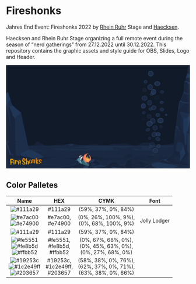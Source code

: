 # Fireshonks
Jahres End Event: Fireshonks 2022 by [Rhein Ruhr](https://r3s.nrw/) Stage and [Haecksen](https://www.haecksen.org).

Haecksen and Rhein Ruhr Stage organizing a full remote event during the season of “nerd gatherings” from 27.12.2022 until 30.12.2022.
This repository contains the graphic assets and style guide for OBS, Slides, Logo and Header.

[![Background Image for OBS. A underwater landscape with two rocks. In the center is a shark with hat near a dumpster fire](https://github.com/Kaisa-Marysia/Fireshonks/raw/main/OBS-Template.png)](https://github.com/Kaisa-Marysia/Fireshonks/raw/main/OBS-Template.png)

## Color Palletes

Name | HEX | CYMK | Font
:---:|:---:|:---:|:---:
![#111a29](https://placehold.co/100x30/111a29/png?text=Background) | #111a29 | (59%, 37%, 0%, 84%)
![#e7ac00](https://placehold.co/100x30/e7ac00/png?text=FireShonks) <br> ![#e74900](https://placehold.co/100x30/e74900/png?text=Gradient)| #e7ac00, <br > #e74900 | (0%, 26%, 100%, 9%), <br > (0%, 68%, 100%, 9%) | Jolly Lodger
![#111a29](https://placehold.co/100x30/111a29/png?text=Font+Outline) | #111a29 | (59%, 37%, 0%, 84%)
![#fe5551](https://placehold.co/100x30/fe5551/png?text=Fire) <br> ![#fe8b5d](https://placehold.co/100x30/fe8b5d/png?text=Fire) <br> ![#ffbb52](https://placehold.co/100x30/ffbb52/png?text=Fire) | #fe5551, <br >#fe8b5d, <br > #ffbb52 | (0%, 67%, 68%, 0%), <br > (0%, 45%, 63%, 0%), <br > (0%, 27%, 68%, 0%)
![#19253c](https://placehold.co/100x30/19253c/png?text=Rocks) <br> ![#1c2e49ff](https://placehold.co/100x30/1c2e49/png?text=Rocks) <br> ![#203657](https://placehold.co/100x30/203657/png?text=Rocks)| #19253c, <br >#1c2e49ff, <br>#203657 | (58%, 38%, 0%, 76%),<br>(62%, 37%, 0%, 71%),<br>(63%, 38%, 0%, 66%)
